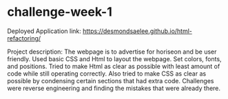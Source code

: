 # challenge-week-1

Deployed Application link: https://desmondsaelee.github.io/html-refactoring/

Project description:
The webpage is to advertise for horiseon and be user friendly.
Used basic CSS and Html to layout the webpage.
Set colors, fonts, and positions. 
Tried to make Html as clear as possible with least amount of code while still operating correctly.
Also tried to make CSS as clear as possible by condensing certain sections that had extra code.
Challenges were reverse engineering and finding the mistakes that were already there.